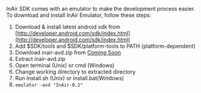 InAir SDK comes with an emulator to make the development process easier. To download and install InAir Emulator, follow these steps:

1. Download & install latest android sdk from [http://developer.android.com/sdk/index.html](http://developer.android.com/sdk/index.html)
2. Add $SDK/tools and $SDK/platform-tools to PATH (platform-dependent)
3. Download inair-avd.zip from [Coming Soon](#)
4. Extract inair-avd.zip
5. Open terminal (Unix) or cmd (Windows)
6. Change working directory to extracted directory
7. Run install.sh (Unix) or install.bat(Windows)
8. ```emulator -avd "InAir-0.2"```